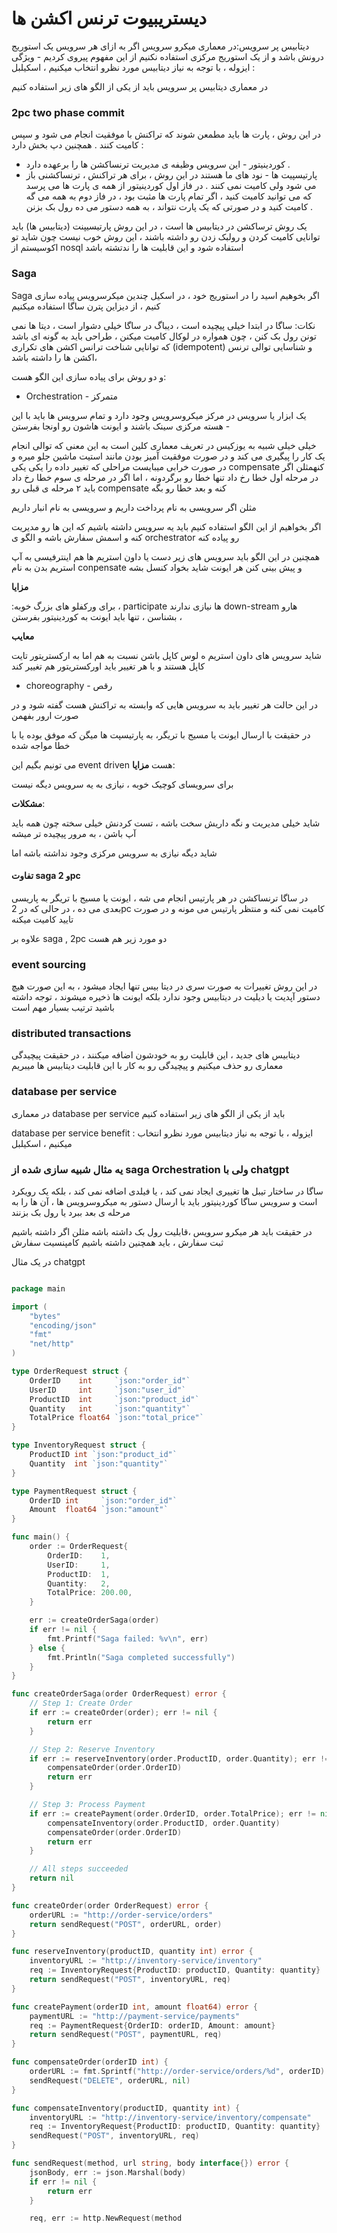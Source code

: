 # دیستریبیوت ترنس اکشن ها

 دیتابیس پر سرویس:در معماری میکرو سرویس اگر به ازای هر سرویس یک استوریج درونش باشد و از یک استوریج مرکزی استفاده نکنیم از این مفهوم پیروی کردیم - ویژگی : ایزوله ، با توجه به نیاز دیتابیس مورد نظرو انتخاب میکنیم ، اسکیلبل

در معماری دیتابیس پر سرویس باید از یکی از الگو های زیر استفاده کنیم 

### **2pc**  two phase commit 

در این روش ، پارت ها باید مطمعن شوند که تراکنش با موفقیت انجام می شود و سپس کامیت کنند . همچنین دپ بخش دارد : 
+ کوردینیتور  - این سرویس وظیفه ی مدیریت ترنساکشن ها را برعهده دارد .
+ پارتیسپیت ها - نود های ما هستند
در این روش ، برای هر تراکنش ، ترنساکشنی باز می شود ولی کامیت نمی کنند . در فاز اول کوردینیتور از همه ی پارت ها می پرسد که می توانید کامیت کنید ، اگر تمام پارت ها مثبت بود ، در فاز دوم به همه می گه کامیت کنید و در صورتی که یک پارت نتواند ، به همه دستور می ده رول بک بزنن .

یک روش ترساکشن در دیتابیس ها است ، در این روش پارتیسیپنت (دیتابیس ها) باید توانایی کامیت کردن و رولبک زدن رو داشته باشند ، این روش خوب نیست چون شاید تو اکوسیستم از nosql استفاده شود و این قابلیت ها را ندتشته باشد 


### Saga
Saga اگر بخوهیم اسید را در استوریج خود ، در اسکیل چندین میکرسرویس پیاده سازی کنیم ، از دیزاین پترن ساگا استفاده میکنیم

نکات:
ساگا در ابتدا خیلی پیچیده است ،  دیباگ در ساگا خیلی دشوار است ، دیتا ها نمی تونن رول بک کنن ، چون همواره در لوکال کامیت میکنن ، طراحی باید به گونه ای باشد که توانایی شناخت ترانس اکشن های تکراری (idempotent)  و شناسایی توالی ترنس اکشن ها را داشته باشد،

و دو روش برای پیاده سازی این الگو هست:

+ Orchestration - متمرکز
  
یک ابزار یا سرویس در مرکز میکروسرویس وجود دارد و تمام سرویس ها باید با این هسته مرکزی سینک باشند و ایونت هاشون رو اونجا بفرستن - 

خیلی خیلی شبیه به یوزکیس در تعریف معماری کلین است به این معنی  که توالی انجام یک کار را پیگیری می کند و در صورت موفقیت آمیز بودن مانند استیت ماشین جلو میره و در صورت خرابی میبایست مراحلی که تغییر داده را یکی یکی compensate  کنهمثلن اگر در مرحله اول خطا رخ داد تنها خطا رو برگردونه ، اما اگر در مرحله ی سوم خطا رخ داد باید ۲ مرحله ی قبلی رو compensate کنه و بعد خطا رو بگه

مثلن اگر سرویسی به نام پرداخت داریم و سرویسی به نام انبار داریم

اگر بخواهیم از این الگو استفاده کنیم باید یه سرویس داشته باشیم که این ها رو مدیریت کنه و اسمش سفارش باشه و الگو ی orchestrator  رو پیاده کنه

همچنین در این الگو باید سرویس های زیر دست یا داون استریم ها هم اینترفیسی به آپ استریم بدن به نام conpensate و پیش بینی کنن هر ایونت شاید بخواد کنسل بشه

**مزایا**

:برای ورکفلو های بزرگ خوبه ، participate ها نیازی ندارند down-stream هارو بشناسن ، تنها باید ایونت به کوردینیتور بفرستن ، 

**معایب**

شاید سرویس های داون استریم ه لوس کاپل باشن نسبت به هم اما به ارکستریتور تایت کاپل هستند و با هر تغییر باید اورکستریتور هم تغییر کند

+ choreography - رقص
  
در این حالت هر تغییر باید به سرویس هایی که وابسته به تراکنش هست گفته شود و در صورت ارور بفهمن

در حقیقت با ارسال ایونت یا مسیج با تریگر، به پارتیسپت ها میگن که موفق بوده یا با خطا مواجه شده

می تونیم بگیم این event driven  هست 
**مزایا**:

 برای سرویسای کوچیک خوبه ، نیازی به یه سرویس دیگه نیست

**مشکلات**:

شاید خیلی مدیریت و نگه داریش سخت باشه ، تست کردنش خیلی سخته چون همه باید آپ باشن ، به مرور پیچیده تر میشه


شاید دیگه نیازی به سرویس مرکزی وجود نداشته باشه اما 

#### تفاوت saga و 2pc
در ساگا ترنساکشن در هر پارتیس انجام می شه ، ایونت یا مسیج با تریگر به پاریسی بعدی می ده ، در حالی که در 2pc  کامیت نمی کنه و منتظر پارتیس می مونه و در صورت تایید کامیت میکنه

علاوه بر saga , 2pc دو مورد زیر هم هست

### **event sourcing** 

در این روش تغییرات به صورت سری در دیتا بیس تنها ایجاد میشود ، به این صورت هیچ دستور آپدیت یا دیلیت در دیتابیس وجود ندارد بلکه ایونت ها ذخیره میشوند ، توجه داشته باشید ترتیب بسیار مهم است

### **distributed transactions**

دیتابیس های جدید ، این قابلیت رو به خودشون اضافه میکنند ، در حقیقت پیچیدگی معماری رو حذف میکنیم و پیچیدگی رو به کار با این قابلیت دیتابیس ها میبریم


### database per service

در معماری database per service باید از یکی از الگو های زیر استفاده کنیم

database per service benefit : ایزوله ، با توجه به نیاز دیتابیس مورد نظرو انتخاب میکنیم ، اسکیلبل




### یه مثال شبیه سازی شده از saga Orchestration ولی با chatgpt

ساگا در ساختار تیبل ها تغییری ایجاد نمی کند ، یا فیلدی اضافه نمی کند ، بلکه یک رویکرد است و سرویس ساگا کوردینیتور باید با ارسال دستور به میکروسرویس ها ، آن ها را به مرحله ی بعد ببرد یا رول بک بزنند

در حقیقت باید هر میکرو سرویس ،قابلیت رول بک داشته باشه مثلن اگر داشته باشیم ثبت سفارش ، باید همچنین داشته باشیم کامپنسیت سفارش 

در یک مثال chatgpt

```go

package main

import (
    "bytes"
    "encoding/json"
    "fmt"
    "net/http"
)

type OrderRequest struct {
    OrderID    int     `json:"order_id"`
    UserID     int     `json:"user_id"`
    ProductID  int     `json:"product_id"`
    Quantity   int     `json:"quantity"`
    TotalPrice float64 `json:"total_price"`
}

type InventoryRequest struct {
    ProductID int `json:"product_id"`
    Quantity  int `json:"quantity"`
}

type PaymentRequest struct {
    OrderID int     `json:"order_id"`
    Amount  float64 `json:"amount"`
}

func main() {
    order := OrderRequest{
        OrderID:    1,
        UserID:     1,
        ProductID:  1,
        Quantity:   2,
        TotalPrice: 200.00,
    }

    err := createOrderSaga(order)
    if err != nil {
        fmt.Printf("Saga failed: %v\n", err)
    } else {
        fmt.Println("Saga completed successfully")
    }
}

func createOrderSaga(order OrderRequest) error {
    // Step 1: Create Order
    if err := createOrder(order); err != nil {
        return err
    }

    // Step 2: Reserve Inventory
    if err := reserveInventory(order.ProductID, order.Quantity); err != nil {
        compensateOrder(order.OrderID)
        return err
    }

    // Step 3: Process Payment
    if err := createPayment(order.OrderID, order.TotalPrice); err != nil {
        compensateInventory(order.ProductID, order.Quantity)
        compensateOrder(order.OrderID)
        return err
    }

    // All steps succeeded
    return nil
}

func createOrder(order OrderRequest) error {
    orderURL := "http://order-service/orders"
    return sendRequest("POST", orderURL, order)
}

func reserveInventory(productID, quantity int) error {
    inventoryURL := "http://inventory-service/inventory"
    req := InventoryRequest{ProductID: productID, Quantity: quantity}
    return sendRequest("POST", inventoryURL, req)
}

func createPayment(orderID int, amount float64) error {
    paymentURL := "http://payment-service/payments"
    req := PaymentRequest{OrderID: orderID, Amount: amount}
    return sendRequest("POST", paymentURL, req)
}

func compensateOrder(orderID int) {
    orderURL := fmt.Sprintf("http://order-service/orders/%d", orderID)
    sendRequest("DELETE", orderURL, nil)
}

func compensateInventory(productID, quantity int) {
    inventoryURL := "http://inventory-service/inventory/compensate"
    req := InventoryRequest{ProductID: productID, Quantity: quantity}
    sendRequest("POST", inventoryURL, req)
}

func sendRequest(method, url string, body interface{}) error {
    jsonBody, err := json.Marshal(body)
    if err != nil {
        return err
    }

    req, err := http.NewRequest(method

```
